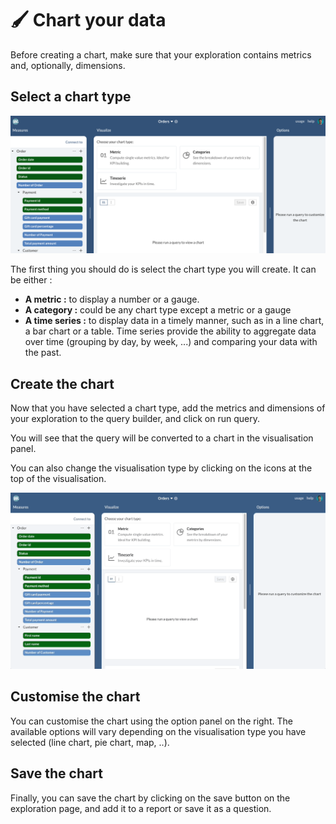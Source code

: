 # 🖌 Chart your data

Before creating a chart, make sure that your exploration contains metrics and, optionally, dimensions.&#x20;

## Select a chart type

![](<../../.gitbook/assets/image (177).png>)

The first thing you should do is select the chart type you will create. It can be either :&#x20;

* **A metric :** to display a number or a gauge.
* **A category :** could be any chart type except a metric or a gauge
* **A time series :** to display data in a timely manner, such as in a line chart, a bar chart or a table. Time series provide the ability to aggregate data over time (grouping by day, by week, ...) and comparing your data with the past.

## Create the chart

Now that you have selected a chart type, add the metrics and dimensions of your exploration to the query builder, and click on run query.

You will see that the query will be converted to a chart in the visualisation panel.

You can also change the visualisation type by clicking on the icons at the top of the visualisation.

![](<../../.gitbook/assets/create a chart (1).gif>)

## Customise the chart

You can customise the chart using the option panel on the right. The available options will vary depending on the visualisation type you have selected (line chart, pie chart, map, ..).

## Save the chart

Finally, you can save the chart by clicking on the save button on the exploration page, and add it to a report or save it as a question.
